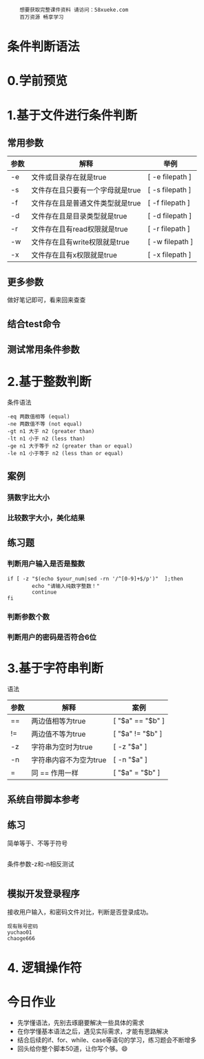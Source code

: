 ```### 此资源由 58学课资源站 收集整理 ###
	想要获取完整课件资料 请访问：58xueke.com
	百万资源 畅享学习

```
# 条件判断语法





# 0.学前预览



# 1.基于文件进行条件判断

## 常用参数

| 参数 | 解释                             | 举例            |
| ---- | -------------------------------- | --------------- |
| -e   | 文件或目录存在就是true           | [ -e filepath ] |
| -s   | 文件存在且只要有一个字母就是true | [ -s filepath ] |
| -f   | 文件存在且是普通文件类型就是true | [ -f filepath ] |
| -d   | 文件存在且是目录类型就是true     | [ -d filepath ] |
| -r   | 文件存在且有read权限就是true     | [ -r filepath ] |
| -w   | 文件存在且有write权限就是true    | [ -w filepath ] |
| -x   | 文件存在且有x权限就是true        | [ -x filepath ] |



## 更多参数

做好笔记即可，看来回来查查







## 结合test命令







## 测试常用条件参数





# 2.基于整数判断

条件语法

```
-eq 两数值相等 (equal) 
-ne 两数值不等 (not equal) 
-gt n1 大于 n2 (greater than) 
-lt n1 小于 n2 (less than) 
-ge n1 大于等于 n2 (greater than or equal) 
-le n1 小于等于 n2 (less than or equal)
```





## 案例

### 猜数字比大小





### 比较数字大小，美化结果



## 练习题



### 判断用户输入是否是整数



```
if [ -z "$(echo $your_num|sed -rn '/^[0-9]+$/p')"  ];then
   		echo "请输入纯数字整数！"
    	continue
fi

```





### 判断参数个数



### 判断用户的密码是否符合6位





# 3.基于字符串判断

语法

| 参数 | 解释                   | 案例             |
| ---- | ---------------------- | ---------------- |
| ==   | 两边值相等为true       | [ "$a" == "$b" ] |
| !=   | 两边值不等为true       | [ "$a" != "$b" ] |
| -z   | 字符串为空时为true     | [ -z "$a" ]      |
| -n   | 字符串内容不为空为true | [ -n "$a" ]      |
| =    | 同 == 作用一样         | [ "$a" = "$b" ]  |



## 系统自带脚本参考



## 练习

简单等于、不等于符号

```
```



条件参数-z和-n相反测试

```
```



## 模拟开发登录程序

接收用户输入，和密码文件对比，判断是否登录成功。

```
现有账号密码
yuchao01
chaoge666
```



# 4. 逻辑操作符





# 今日作业

- 先学懂语法，先别去琢磨要解决一些具体的需求
- 在你学懂基本语法之后，遇见实际需求，才能有思路解决
- 结合后续的if、for、while、case等语句的学习，练习题会不断增多
- 回头给你整个脚本50道，让你写个够。😄













